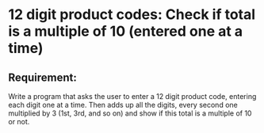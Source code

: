 # 12 digit product codes: Check if total is a multiple of 10 (entered one at a time)

## Requirement:

Write a program that asks the user to enter a 12 digit product code, entering each digit one at a time. Then adds up all the digits, every second one multiplied by 3 (1st, 3rd, and so on) and show if this total is a multiple of 10 or not.